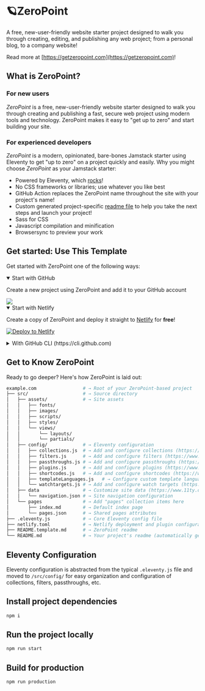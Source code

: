 # 🪐ZeroPoint

A free, new-user-friendly website starter project designed to walk you through creating, editing, and publishing any web project; from a personal blog, to a company website!

Read more at [https://getzeropoint.com](https://getzeropoint.com)!

## What is ZeroPoint?

### For new users

_ZeroPoint_ is a free, new-user-friendly website starter designed to walk you through creating and publishing a fast, secure web project using modern tools and technology. ZeroPoint makes it easy to "get up to zero" and start building your site.

### For experienced developers

_ZeroPoint_ is a modern, opinionated, bare-bones Jamstack starter using Eleventy to get "up to zero" on a project quickly and easily.
Why you might choose _ZeroPoint_ as your Jamstack starter:

* Powered by Eleventy, which [rocks](https://11ty.rocks)!
* No CSS frameworks or libraries; use whatever you like best
* GitHub Action replaces the ZeroPoint name throughout the site with your project's name!
* Custom generated project-specific [readme file](https://github.com/MWDelaney/ZeroPoint/blob/master/README.ZeroPoint.md) to help you take the next steps and launch your project!
* Sass for CSS
* Javascript compilation and minification
* Browsersync to preview your work

## Get started: Use This Template

Get started with ZeroPoint one of the following ways:

<details open>
 <summary>Start with GitHub</summary>

Create a new project using ZeroPoint and add it to your GitHub account

<a href="https://github.com/MWDelaney/ZeroPoint/generate">
  <img src="https://img.shields.io/badge/use%20this-template-blueviolet?logo=github&style=for-the-badge">
</a>
 </details>

<details open>
 <summary>Start with Netlify</summary>

Create a copy of ZeroPoint and deploy it straight to [Netlify](https://netlify.com) for **free**!

[![Deploy to Netlify](https://www.netlify.com/img/deploy/button.svg)](https://app.netlify.com/start/deploy?repository=https://github.com/MWDelaney/ZeroPoint/)


 </details>

<details>
 <summary>With GitHub CLI (https://cli.github.com)</summary>

Get started from your command line

 ```sh
  gh repo create example.com --template MWDelaney/ZeroPoint
 ```

</details>

## Get to Know ZeroPoint

Ready to go deeper? Here's how ZeroPoint is laid out:

```sh
example.com                 # → Root of your ZeroPoint-based project
├── src/                    # → Source directory
│   ├── assets/             # → Site assets
│   │   ├── fonts/
│   │   ├── images/
│   │   ├── scripts/
│   │   ├── styles/
│   │   └── views/
│   │       └── layouts/
│   │       └── partials/
│   ├── config/             # → Eleventy configuration
│   │   ├── collections.js  # → Add and configure collections (https://www.11ty.dev/docs/collections/)
│   │   ├── filters.js      # → Add and configure filters (https://www.11ty.dev/docs/filters/)
│   │   ├── passthroughs.js # → Add and configure passthroughs (https://www.11ty.dev/docs/copy/)
│   │   ├── plugins.js      # → Add and configure plugins (https://www.11ty.dev/docs/plugins/)
│   │   ├── shortcodes.js   # → Add and configure shortcodes (https://www.11ty.dev/docs/shortcodes/)
│   │   ├── templateLanguages.js   # → Configure custom template languages (HINT: this is where ZeroPoint's Sass and Javascript pipelines are set up!) (https://www.11ty.dev/docs/languages/custom/)
│   │   └── watchtargets.js # → Add and configure watch targets (https://www.11ty.dev/docs/watch-serve/)
│   ├── data                # → Customize site data (https://www.11ty.dev/docs/data/)
│   │   └── navigation.json # → Site navigation configuration
│   └── pages               # → Add "pages" collection items here
│       ├── index.md        # → Default index page
│       └── pages.json      # → Shared pages attributes
├── .eleventy.js            # → Core Eleventy config file
├── netlify.toml            # → Netlify deployment and plugin configuration (optional)
├── README.template.md      # → ZeroPoint readme
└── README.md               # → Your project's readme (automatically generated when this template is used)
```

## Eleventy Configuration

Eleventy configuration is abstracted from the typical `.eleventy.js` file and moved to `/src/config/` for easy organization and configuration of collections, filters, passthroughs, etc.

## Install project dependencies

```bash
npm i
```

## Run the project locally

```bash
npm run start
```

## Build for production

```bash
npm run production
```
